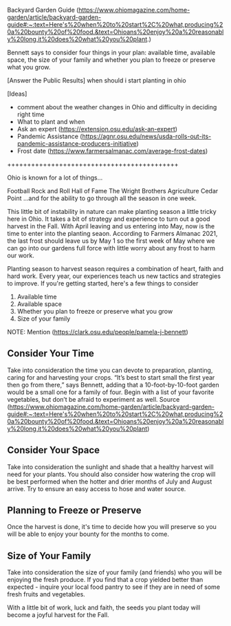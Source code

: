 Backyard Garden Guide (https://www.ohiomagazine.com/home-garden/article/backyard-garden-guide#:~:text=Here's%20when%20to%20start%2C%20what,producing%20a%20bounty%20of%20food.&text=Ohioans%20enjoy%20a%20reasonably%20long,it%20does%20what%20you%20plant.)

Bennett says to consider four things in your plan: available time, available space, the size of your family and whether you plan to freeze or preserve what you grow.


[Answer the Public Results]
when should i start planting in ohio




[Ideas]
* comment about the weather changes in Ohio and difficulty in deciding right time
* What to plant and when
* Ask an expert (https://extension.osu.edu/ask-an-expert) 
* Pandemic Assistance (https://agnr.osu.edu/news/usda-rolls-out-its-pandemic-assistance-producers-initiative)
* Frost date (https://www.farmersalmanac.com/average-frost-dates)


+++++++++++++++++++++++++++++++++++++++++++

 Ohio is known for a lot of things...
 
 Football
 Rock and Roll Hall of Fame
 The Wright Brothers
 Agriculture
 Cedar Point
 ...and for the ability to go through all the season in one week.  
 
 This little bit of instability in nature can make planting season a little tricky here in Ohio.  It takes a bit of strategy and experience to turn out a good harvest in the Fall.  With April leaving and us entering into May, now is the time to enter into the planting seaon.  According to Farmers Almanac 2021, the last frost should leave us by May 1 so the first week of May where we can go into our gardens full force with little worry about any frost to harm our work.  
 
 Planting season to harvest season requires a combination of heart, faith and hard work.  Every year, our experiences teach us new tactics and strategies to improve.  If you're getting started, here's a few things to consider
 
 1. Available time
 2. Available space
 3. Whether you plan to freeze or preserve what you grow
 4. Size of your family

NOTE:  Mention (https://clark.osu.edu/people/pamela-j-bennett) 

## Consider Your Time
Take into consideration the time you can devote to preparation, planting, caring for and harvesting your crops.  “It’s best to start small the first year then go from there,” says Bennett, adding that a 10-foot-by-10-foot garden would be a small one for a family of four. Begin with a list of your favorite vegetables, but don’t be afraid to experiment as well.    Source (https://www.ohiomagazine.com/home-garden/article/backyard-garden-guide#:~:text=Here's%20when%20to%20start%2C%20what,producing%20a%20bounty%20of%20food.&text=Ohioans%20enjoy%20a%20reasonably%20long,it%20does%20what%20you%20plant) 

## Consider Your Space
Take into consideration the sunlight and shade that a healthy harvest will need for your plants.  You should also consider how watering the crop will be best performed when the hotter and drier months of July and August arrive.  Try to ensure an easy access to hose and water source.  

## Planning to Freeze or Preserve
Once the harvest is done, it's time to decide how you will preserve so you will be able to enjoy your bounty for the months to come. 

## Size of Your Family
Take into consideration the size of your family (and friends) who you will be enjoying the fresh produce.  If you find that a crop yielded better than expected - inquire your local food pantry to see if they are in need of some fresh fruits and vegetables.  

With a little bit of work, luck and faith, the seeds you plant today will become a joyful harvest for the Fall.

 
